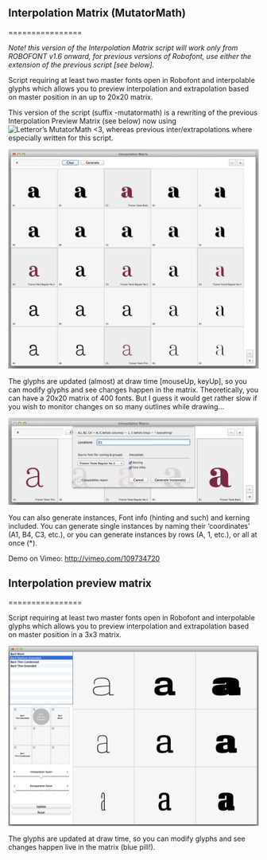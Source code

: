 ## Interpolation Matrix (MutatorMath)
================

*Note! this version of the Interpolation Matrix script will work only from ROBOFONT v1.6 onward, for previous versions of Robofont, use either the extension of the previous script [see below].*

Script requiring at least two master fonts open in Robofont and interpolable glyphs which allows you to preview interpolation and extrapolation based on master position in an up to 20x20 matrix.

This version of the script (suffix -mutatormath) is a rewriting of the previous Interpolation Preview Matrix (see below) now using ![Letteror’s MutatorMath](https://github.com/LettError/MutatorMath) <3, whereas previous inter/extrapolations where  especially written for this script.

![alt tag](images/example-mutatormath-2.png)

The glyphs are updated (almost) at draw time [mouseUp, keyUp], so you can modify glyphs and see changes happen in the matrix. Theoretically, you can have a 20x20 matrix of 400 fonts. But I guess it would get rather slow if you wish to monitor changes on so many outlines while drawing…

![alt tag](images/example-mutatormath-1.png)

You can also generate instances, Font info (hinting and such) and kerning included. You can generate single instances by naming their ‘coordinates’ (A1, B4, C3, etc.), or you can generate instances by rows (A, 1, etc.), or all at once (*).

Demo on Vimeo:
http://vimeo.com/109734720


## Interpolation preview matrix
================

Script requiring at least two master fonts open in Robofont and interpolable glyphs which allows you to preview interpolation and extrapolation based on master position in a 3x3 matrix.

![alt tag](images/example.png)

The glyphs are updated at draw time, so you can modify glyphs and see changes happen live in the matrix (blue pill!). 
